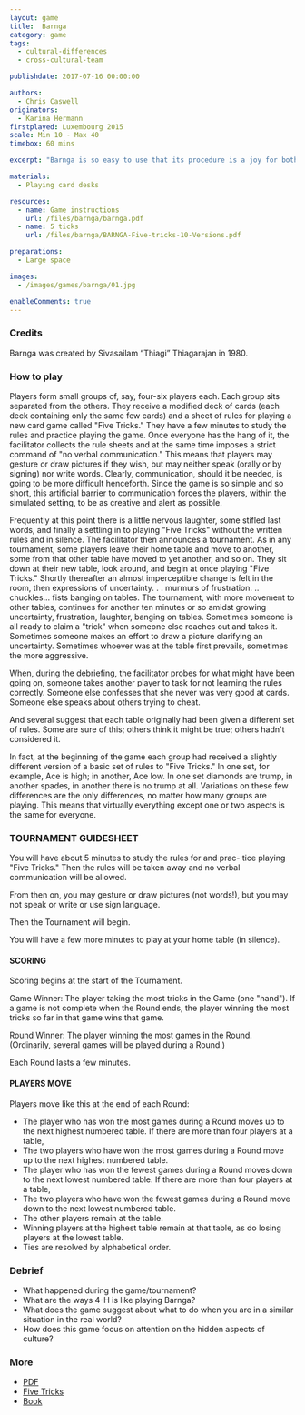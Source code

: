 ```yaml
---
layout: game
title:  Barnga
category: game
tags:
  - cultural-differences
  - cross-cultural-team

publishdate: 2017-07-16 00:00:00

authors: 
  - Chris Caswell
originators: 
  - Karina Hermann
firstplayed: Luxembourg 2015
scale: Min 10 - Max 40
timebox: 60 mins

excerpt: "Barnga is so easy to use that its procedure is a joy for both the experienced and the inexperienced game facilitator. The game almost immediately involves all its players and supplies are easily procurable. Careful planning of the follow-up debriefing period helps assure that all participants will become aware of and reflect on the learning's of the exercise."

materials:
  - Playing card desks

resources:
  - name: Game instructions
    url: /files/barnga/barnga.pdf
  - name: 5 ticks
    url: /files/barnga/BARNGA-Five-tricks-10-Versions.pdf

preparations:
  - Large space

images:
  - /images/games/barnga/01.jpg

enableComments: true
---
```


### Credits

Barnga was created by Sivasailam “Thiagi” Thiagarajan in 1980. 

### How to play

Players form small groups of, say, four-six players each. Each group sits separated from the others. They receive a modified deck of cards (each deck containing only the same few cards) and a sheet of rules for playing a new card game called "Five Tricks." They have a few minutes to study the rules and practice playing the game. Once everyone has the hang of it, the facilitator collects the rule sheets and at the same time imposes a strict command of "no verbal communication." This means that players may gesture or draw pictures if they wish, but may neither speak (orally or by signing) nor write words. Clearly, communication, should it be needed, is going to be more difficult henceforth. Since the game is so simple and so short, this artificial barrier to communication forces the players, within the simulated setting, to be as creative and alert as possible.	

Frequently at this point there is a little nervous laughter, some stifled last words, and finally a settling in to playing "Five Tricks" without the written rules and in silence. The facilitator then announces a tournament. As in any tournament, some players leave their home table and move to another, some from that other table have moved to yet another, and so on. They sit down at their new table, look around, and begin at once playing "Five Tricks." Shortly thereafter an almost imperceptible change is felt in the room, then expressions of uncertainty. . . murmurs of frustration. .. chuckles... fists banging on tables. The tournament, with more movement to other tables, continues for another ten minutes or so amidst growing uncertainty, frustration, laughter, banging on tables. Sometimes someone is all ready to claim a "trick" when someone else reaches out and takes it. Sometimes someone makes an effort to draw a picture clarifying an uncertainty. Sometimes whoever was at the table first prevails, sometimes the more aggressive. 
						
When, during the debriefing, the facilitator probes for what might have been going on, someone takes another player to task for not learning the rules correctly. Someone else confesses that she never was very good at cards. Someone else speaks about others trying to cheat.
											
And several suggest that each table originally had been given a different set of rules. Some are sure of this; others think it might be true; others hadn't considered it. 
				
In fact, at the beginning of the game each group had received a slightly different version of a basic set of rules to "Five Tricks." In one set, for example, Ace is high; in another, Ace low. In one set diamonds are trump, in another spades, in another there is no trump at all. Variations on these few differences are the only differences, no matter how many groups are playing. This means that virtually everything except one or two aspects is the same for everyone.

### TOURNAMENT GUIDESHEET
						
You will have about 5 minutes to study the rules for and prac- tice playing "Five Tricks."
Then the rules will be taken away and no verbal communication will be allowed. 
		 	 	 								
From then on, you may gesture or draw pictures (not words!), but you may not speak or write or use sign language. 
						
Then the Tournament will begin. 

You will have a few more minutes to play at your home table (in silence). 
						
#### SCORING 

Scoring begins at the start of the Tournament. 
						
Game Winner: The player taking the most tricks in the Game (one "hand"). If a game is not complete when the Round ends, the player winning the most tricks so far in that game wins that game. 
											
Round Winner: The player winning the most games in the Round. (Ordinarily, several games will be played during a Round.) 
						
Each Round lasts a few minutes. 

#### PLAYERS MOVE

Players move like this at the end of each Round: 
					
* The player who has won the most games during a Round moves up to the next highest numbered table. If there are more than four players at a table, 
* The two players who have won the most games during a Round move up to the next highest numbered table. 
* The player who has won the fewest games during a Round moves down to the next lowest numbered table. If there are more than four players at a table, 				
* The two players who have won the fewest games during a Round move down to the next lowest numbered table. 
* The other players remain at the table. 
* Winning players at the highest table remain at that table, as do losing players at the lowest table. 
* Ties are resolved by alphabetical order. 


### Debrief

* What happened during the game/tournament?
* What are the ways 4-H is like playing Barnga?
* What does the game suggest about what to do when you are in a similar situation in the real world?
* How does this game focus on attention on the hidden aspects of culture?


### More

* [PDF](/files/barnga/barnga.pdf)
* [Five Tricks](/files/barnga/BARNGA-Five-tricks-10-Versions.pdf)
* [Book](https://www.amazon.com/Barnga-Simulation-Cultural-Clashes-Anniversary/dp/1931930309)